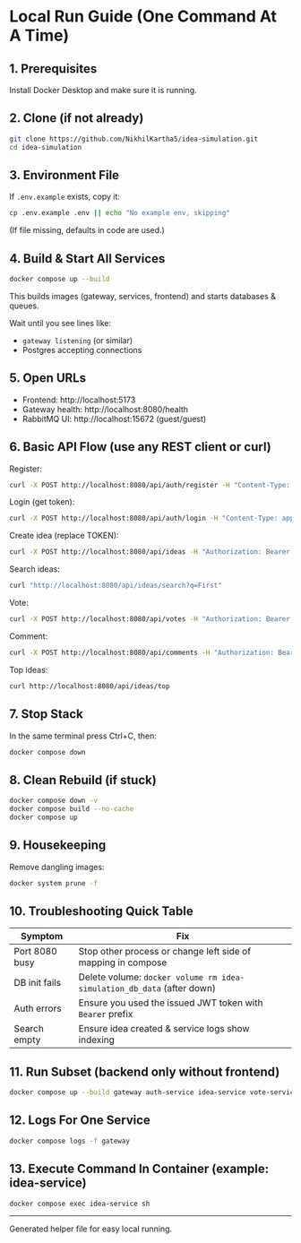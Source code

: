 # Local Run Guide (One Command At A Time)

## 1. Prerequisites
Install Docker Desktop and make sure it is running.

## 2. Clone (if not already)
```bash
git clone https://github.com/NikhilKartha5/idea-simulation.git
cd idea-simulation
```

## 3. Environment File
If `.env.example` exists, copy it:
```bash
cp .env.example .env || echo "No example env, skipping"
```
(If file missing, defaults in code are used.)

## 4. Build & Start All Services
```bash
docker compose up --build
```
This builds images (gateway, services, frontend) and starts databases & queues.

Wait until you see lines like:
- `gateway listening` (or similar)
- Postgres accepting connections

## 5. Open URLs
- Frontend: http://localhost:5173
- Gateway health: http://localhost:8080/health
- RabbitMQ UI: http://localhost:15672 (guest/guest)

## 6. Basic API Flow (use any REST client or curl)
Register:
```bash
curl -X POST http://localhost:8080/api/auth/register -H "Content-Type: application/json" -d '{"email":"a@b.com","password":"pass123"}'
```
Login (get token):
```bash
curl -X POST http://localhost:8080/api/auth/login -H "Content-Type: application/json" -d '{"email":"a@b.com","password":"pass123"}'
```
Create idea (replace TOKEN):
```bash
curl -X POST http://localhost:8080/api/ideas -H "Authorization: Bearer TOKEN" -H "Content-Type: application/json" -d '{"title":"First Idea","description":"Test"}'
```
Search ideas:
```bash
curl "http://localhost:8080/api/ideas/search?q=First"
```
Vote:
```bash
curl -X POST http://localhost:8080/api/votes -H "Authorization: Bearer TOKEN" -H "Content-Type: application/json" -d '{"idea_id":1,"direction":1}'
```
Comment:
```bash
curl -X POST http://localhost:8080/api/comments -H "Authorization: Bearer TOKEN" -H "Content-Type: application/json" -d '{"idea_id":1,"content":"Nice!"}'
```
Top ideas:
```bash
curl http://localhost:8080/api/ideas/top
```

## 7. Stop Stack
In the same terminal press Ctrl+C, then:
```bash
docker compose down
```

## 8. Clean Rebuild (if stuck)
```bash
docker compose down -v
docker compose build --no-cache
docker compose up
```

## 9. Housekeeping
Remove dangling images:
```bash
docker system prune -f
```

## 10. Troubleshooting Quick Table
| Symptom | Fix |
|---------|-----|
| Port 8080 busy | Stop other process or change left side of mapping in compose |
| DB init fails | Delete volume: `docker volume rm idea-simulation_db_data` (after down) |
| Auth errors | Ensure you used the issued JWT token with `Bearer` prefix |
| Search empty | Ensure idea created & service logs show indexing |

## 11. Run Subset (backend only without frontend)
```bash
docker compose up --build gateway auth-service idea-service vote-service comment-service db redis rabbitmq
```

## 12. Logs For One Service
```bash
docker compose logs -f gateway
```

## 13. Execute Command In Container (example: idea-service)
```bash
docker compose exec idea-service sh
```

---
Generated helper file for easy local running.

